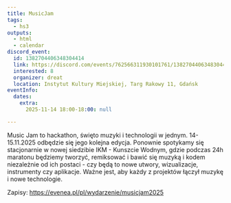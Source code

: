 ```yaml
---
title: MusicJam
tags:
  - hs3
outputs:
  - html
  - calendar
discord_event:
  id: 1382704406348304414
  link: https://discord.com/events/762566311930101761/1382704406348304414
  interested: 8
  organizer: dreat
  location: Instytut Kultury Miejskiej, Targ Rakowy 11, Gdańsk
eventInfo:
  dates:
    extra:
      2025-11-14 18:00-18:00: null

---
```


Music Jam to hackathon, święto muzyki i technologii w jednym. 
14-15.11.2025 odbędzie się jego kolejna edycja. Ponownie spotykamy się stacjonarnie w nowej siedzibie IKM - Kunszcie Wodnym, gdzie podczas 24h maratonu będziemy tworzyć, remiksować i bawić się muzyką i kodem niezależnie od ich postaci - czy będą to nowe utwory, wizualizacje, instrumenty czy aplikacje. Ważne jest, aby każdy z projektów łączył muzykę i nowe technologie.

Zapisy: https://evenea.pl/pl/wydarzenie/musicjam2025
